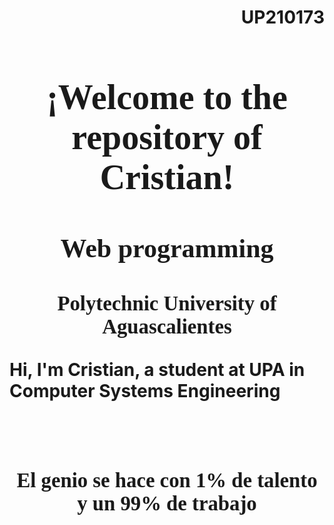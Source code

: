 <h1 align="left"><strong>
<div align="right">UP210173
</div>

<h1 align="center"><strong><font face="Century Gothic"> ¡Welcome to the repository of Cristian! </font></strong></h1>  

<h2 align="center"><strong><font face="Century Gothic">
Web programming   </font></strong></h2>

<h3 align="center"><strong><font face="Times New Roman"> Polytechnic University of Aguascalientes </font></strong></h3>

Hi, I'm Cristian, a student at UPA in Computer Systems Engineering 

<br> 
<h3 align="center"><strong><font face="Times New Roman"> El genio se hace con 1% de talento y un 99% de trabajo </font></strong></h3>